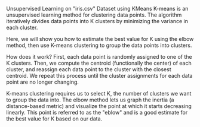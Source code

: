 Unsupervised Learning on "iris.csv" Dataset using KMeans
K-means is an unsupervised learning method for clustering data points. The algorithm iteratively divides data points into K clusters by minimizing the variance in each cluster.

Here, we will show you how to estimate the best value for K using the elbow method, then use K-means clustering to group the data points into clusters.

How does it work? First, each data point is randomly assigned to one of the K clusters. Then, we compute the centroid (functionally the center) of each cluster, and reassign each data point to the cluster with the closest centroid. We repeat this process until the cluster assignments for each data point are no longer changing.

K-means clustering requires us to select K, the number of clusters we want to group the data into. The elbow method lets us graph the inertia (a distance-based metric) and visualize the point at which it starts decreasing linearly. This point is referred to as the "eblow" and is a good estimate for the best value for K based on our data.
